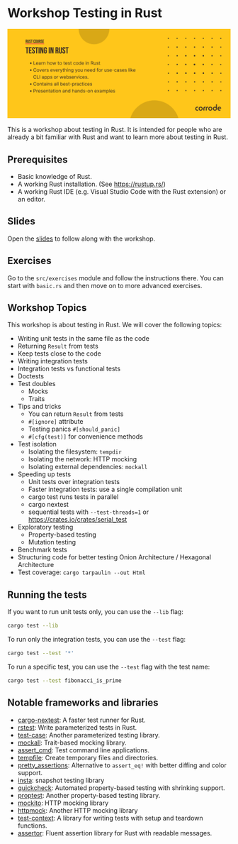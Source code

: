 # Workshop Testing in Rust

![Course Banner](/assets/banner.png)

This is a workshop about testing in Rust. It is intended for people who are already a bit familiar with Rust and want to learn more about testing in Rust.

## Prerequisites

- Basic knowledge of Rust.
- A working Rust installation. (See https://rustup.rs/)
- A working Rust IDE (e.g. Visual Studio Code with the Rust extension)
  or an editor.

## Slides

Open the [slides](/slides.pdf) to follow along with the workshop.

## Exercises

Go to the `src/exercises` module and follow the instructions there.
You can start with `basic.rs` and then move on to more advanced exercises.

## Workshop Topics

This workshop is about testing in Rust. We will cover the following topics:

- Writing unit tests in the same file as the code
- Returning `Result` from tests
- Keep tests close to the code
- Writing integration tests
- Integration tests vs functional tests
- Doctests
- Test doubles
  - Mocks
  - Traits
- Tips and tricks
  - You can return `Result` from tests
  - `#[ignore]` attribute
  - Testing panics `#[should_panic]`
  - `#[cfg(test)]` for convenience methods
- Test isolation
  - Isolating the filesystem: `tempdir`
  - Isolating the network: HTTP mocking
  - Isolating external dependencies: `mockall`
- Speeding up tests
  - Unit tests over integration tests
  - Faster integration tests: use a single compilation unit
  - cargo test runs tests in parallel
  - cargo nextest
  - sequential tests with `--test-threads=1` or 
    https://crates.io/crates/serial_test
- Exploratory testing
  - Property-based testing
  - Mutation testing
- Benchmark tests
- Structuring code for better testing
  Onion Architecture / Hexagonal Architecture
- Test coverage: `cargo tarpaulin --out Html`

## Running the tests

If you want to run unit tests only, you can use the `--lib` flag:

```sh
cargo test --lib
```

To run only the integration tests, you can use the `--test` flag:

```sh
cargo test --test '*'
```

To run a specific test, you can use the `--test` flag with the test name:

```sh
cargo test --test fibonacci_is_prime
```

## Notable frameworks and libraries

- [cargo-nextest](https://nexte.st/): A faster test runner for Rust.
- [rstest](https://github.com/la10736/rstest): Write parameterized tests in Rust.
- [test-case](https://github.com/frondeus/test-case): Another parameterized testing library.
- [mockall](https://github.com/asomers/mockall): Trait-based mocking library.
- [assert_cmd](https://github.com/assert-rs/assert_cmd): Test command line applications.
- [tempfile](https://github.com/Stebalien/tempfile): Create temporary files and directories.
- [pretty_assertions](https://github.com/rust-pretty-assertions/rust-pretty-assertions): Alternative to `assert_eq!` with better diffing and color support. 
- [insta](https://github.com/mitsuhiko/insta?tab=readme-ov-file): snapshot testing library
- [quickcheck](https://github.com/BurntSushi/quickcheck): Automated property-based testing with shrinking support.
- [proptest](https://github.com/proptest-rs/proptest): Another property-based testing library.
- [mockito](https://github.com/lipanski/mockito): HTTP mocking library
- [httpmock](https://github.com/alexliesenfeld/httpmock): Another HTTP mocking library
- [test-context](https://crates.io/crates/test-context): A library for writing tests with setup and teardown functions.
- [assertor](https://github.com/google/assertor): Fluent assertion library for Rust with readable messages. 
